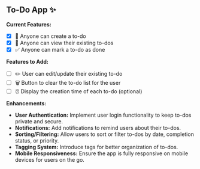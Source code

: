 ## To-Do App ✨

**Current Features:**

-   [x] 📝 Anyone can create a to-do
-   [x] 👀 Anyone can view their existing to-dos
-   [x] ✅ Anyone can mark a to-do as done

**Features to Add:**

-   [ ] ✏️ User can edit/update their existing to-do
-   [ ] 🗑️ Button to clear the to-do list for the user
-   [ ] ⏰ Display the creation time of each to-do (optional)

**Enhancements:**

-   **User Authentication:** Implement user login functionality to keep to-dos private and secure.
-   **Notifications:** Add notifications to remind users about their to-dos.
-   **Sorting/Filtering:** Allow users to sort or filter to-dos by date, completion status, or priority.
-   **Tagging System:** Introduce tags for better organization of to-dos.
-   **Mobile Responsiveness:** Ensure the app is fully responsive on mobile devices for users on the go.
